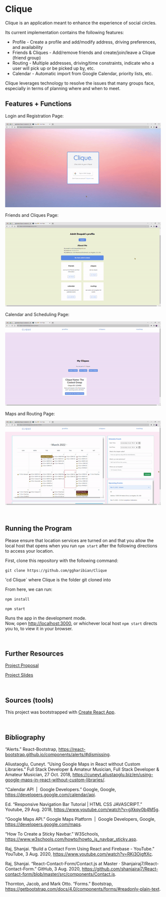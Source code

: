 # Clique

Clique is an application meant to enhance the experience of social circles.

Its current implementation contains the following features:

* Profile - Create a profile and add/modify address, driving preferences, and availability
* Friends & Cliques - Add/remove friends and create/join/leave a Clique (friend group)
* Routing - Multiple addresses, driving/time constraints, indicate who a user will pick up or be picked up by, etc.
* Calendar - Automatic import from Google Calendar, priority lists, etc.

Clique leverages technology to resolve the issues that many groups face,
especially in terms of planning where and when to meet.

## Features + Functions

Login and Registration Page: 

![Login](./auxmedia/reg-demo.gif)

Friends and Cliques Page: 

![Join](./auxmedia/join-demo.gif)

Calendar and Scheduling Page: 

![Cal](./auxmedia/cal-demo.gif)

Maps and Routing Page: 

![Map](./auxmedia/map-demo.gif)

&nbsp;&nbsp;

## Running the Program

Please ensure that location services are turned on and that you allow the local host that opens when you run `npm start` after the following directions to access your location.

First, clone this repository with the following command:

`git clone https://github.com/ggharibian/Clique`

'cd Clique` where Clique is the folder git cloned into

From here, we can run:

`npm install`

`npm start`

Runs the app in the development mode.\
Now, open [http://localhost:3000](http://localhost:3000), or whichever local host `npm start` directs you to, to view it in your browser.

&nbsp;&nbsp;

## Further Resources

[Project Proposal](https://docs.google.com/document/d/1K-f6SdqdyJ3yzxbiAFyreZ2cZy3pWdi0vsIUpSTLwv8/edit?usp=sharing)

[Project Slides](https://docs.google.com/presentation/d/1ZA4glt8DjXkK76I6f4x71AkWuDspXHnTVAT1rjyctOA/edit?usp=sharing)

&nbsp;&nbsp;

## Sources (tools)

This project was bootstrapped with [Create React App](https://github.com/facebook/create-react-app).

&nbsp;&nbsp;

## Bibliography

“Alerts.” React-Bootstrap, https://react-bootstrap.github.io/components/alerts/#dismissing.

Aliustaoglu, Cuneyt. “Using Google Maps in React without Custom Libraries.” Full Stack Developer &amp; Amateur Musician, Full Stack Developer &amp; Amateur Musician, 27 Oct. 2018, https://cuneyt.aliustaoglu.biz/en/using-google-maps-in-react-without-custom-libraries/. 

“Calendar API &nbsp;|&nbsp; Google Developers.” Google, Google, https://developers.google.com/calendar/api. 

Ed. “Responsive Navigation Bar Tutorial | HTML CSS JAVASCRIPT.” Youtube, 29 Aug. 2018, https://www.youtube.com/watch?v=gXkqy0b4M5g. 

“Google Maps API.” Google Maps Platform &nbsp;|&nbsp; Google Developers, Google, https://developers.google.com/maps. 

“How To Create a Sticky Navbar.” W3Schools, https://www.w3schools.com/howto/howto_js_navbar_sticky.asp. 

Raj, Shanjai. “Build a Contact Form Using React and Firebase - YouTube.” YouTube, 3 Aug. 2020, https://www.youtube.com/watch?v=RKj3OjgftXc. 

Raj, Shanjai. “React-Contact-Form/Contact.js at Master · Shanjairaj7/React-Contact-Form.” GitHub, 3 Aug. 2020, https://github.com/shanjairaj7/React-contact-form/blob/master/src/components/Contact.js. 

Thornton, Jacob, and Mark Otto. “Forms.” Bootstrap, https://getbootstrap.com/docs/4.0/components/forms/#readonly-plain-text. 

&nbsp;&nbsp;
